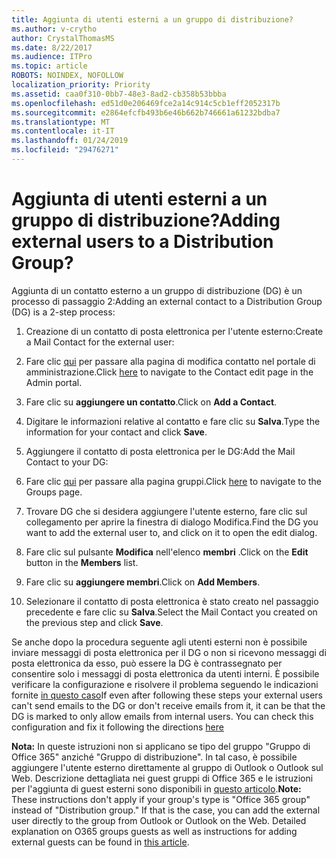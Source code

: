 ```yaml
---
title: Aggiunta di utenti esterni a un gruppo di distribuzione?
ms.author: v-crytho
author: CrystalThomasMS
ms.date: 8/22/2017
ms.audience: ITPro
ms.topic: article
ROBOTS: NOINDEX, NOFOLLOW
localization_priority: Priority
ms.assetid: caa0f310-0bb7-48e3-8ad2-cb358b53bbba
ms.openlocfilehash: ed51d0e206469fce2a14c914c5cb1eff2052317b
ms.sourcegitcommit: e2864efcfb493b6e46b662b746661a61232bdba7
ms.translationtype: MT
ms.contentlocale: it-IT
ms.lasthandoff: 01/24/2019
ms.locfileid: "29476271"
---
```

# <a name="adding-external-users-to-a-distribution-group"></a><span data-ttu-id="0df81-102">Aggiunta di utenti esterni a un gruppo di distribuzione?</span><span class="sxs-lookup"><span data-stu-id="0df81-102">Adding external users to a Distribution Group?</span></span>

<span data-ttu-id="0df81-103">Aggiunta di un contatto esterno a un gruppo di distribuzione (DG) è un processo di passaggio 2:</span><span class="sxs-lookup"><span data-stu-id="0df81-103">Adding an external contact to a Distribution Group (DG) is a 2-step process:</span></span>
  
1. <span data-ttu-id="0df81-104">Creazione di un contatto di posta elettronica per l'utente esterno:</span><span class="sxs-lookup"><span data-stu-id="0df81-104">Create a Mail Contact for the external user:</span></span>
    
1. <span data-ttu-id="0df81-105">Fare clic [qui](https://support.office.com/article/https://portal.office.com/adminportal/home.aspx#/Contact) per passare alla pagina di modifica contatto nel portale di amministrazione.</span><span class="sxs-lookup"><span data-stu-id="0df81-105">Click [here](https://support.office.com/article/https://portal.office.com/adminportal/home.aspx#/Contact) to navigate to the Contact edit page in the Admin portal.</span></span> 
    
2. <span data-ttu-id="0df81-106">Fare clic su **aggiungere un contatto**.</span><span class="sxs-lookup"><span data-stu-id="0df81-106">Click on **Add a Contact**.</span></span>
    
3. <span data-ttu-id="0df81-107">Digitare le informazioni relative al contatto e fare clic su **Salva**.</span><span class="sxs-lookup"><span data-stu-id="0df81-107">Type the information for your contact and click **Save**.</span></span>
    
2. <span data-ttu-id="0df81-108">Aggiungere il contatto di posta elettronica per le DG:</span><span class="sxs-lookup"><span data-stu-id="0df81-108">Add the Mail Contact to your DG:</span></span>
    
1. <span data-ttu-id="0df81-109">Fare clic [qui](https://support.office.com/article/https://portal.office.com/adminportal/home.aspx#/groups) per passare alla pagina gruppi.</span><span class="sxs-lookup"><span data-stu-id="0df81-109">Click [here](https://support.office.com/article/https://portal.office.com/adminportal/home.aspx#/groups) to navigate to the Groups page.</span></span> 
    
2. <span data-ttu-id="0df81-110">Trovare DG che si desidera aggiungere l'utente esterno, fare clic sul collegamento per aprire la finestra di dialogo Modifica.</span><span class="sxs-lookup"><span data-stu-id="0df81-110">Find the DG you want to add the external user to, and click on it to open the edit dialog.</span></span>
    
3. <span data-ttu-id="0df81-111">Fare clic sul pulsante **Modifica** nell'elenco **membri** .</span><span class="sxs-lookup"><span data-stu-id="0df81-111">Click on the **Edit** button in the **Members** list.</span></span> 
    
4. <span data-ttu-id="0df81-112">Fare clic su **aggiungere membri**.</span><span class="sxs-lookup"><span data-stu-id="0df81-112">Click on **Add Members**.</span></span>
    
5. <span data-ttu-id="0df81-113">Selezionare il contatto di posta elettronica è stato creato nel passaggio precedente e fare clic su **Salva**.</span><span class="sxs-lookup"><span data-stu-id="0df81-113">Select the Mail Contact you created on the previous step and click **Save**.</span></span>
    
<span data-ttu-id="0df81-p101">Se anche dopo la procedura seguente agli utenti esterni non è possibile inviare messaggi di posta elettronica per il DG o non si ricevono messaggi di posta elettronica da esso, può essere la DG è contrassegnato per consentire solo i messaggi di posta elettronica da utenti interni. È possibile verificare la configurazione e risolvere il problema seguendo le indicazioni fornite [in questo caso](https://support.office.com/article/https://support.office.com/article/Fix-email-delivery-issues-for-error-code-5-7-133-in-Office-365-991abc19-7756-438f-abcb-39f69b80f284.aspx)</span><span class="sxs-lookup"><span data-stu-id="0df81-p101">If even after following these steps your external users can't send emails to the DG or don't receive emails from it, it can be that the DG is marked to only allow emails from internal users. You can check this configuration and fix it following the directions [here](https://support.office.com/article/https://support.office.com/article/Fix-email-delivery-issues-for-error-code-5-7-133-in-Office-365-991abc19-7756-438f-abcb-39f69b80f284.aspx)</span></span>
  
 <span data-ttu-id="0df81-p102">**Nota:** In queste istruzioni non si applicano se tipo del gruppo "Gruppo di Office 365" anziché "Gruppo di distribuzione". In tal caso, è possibile aggiungere l'utente esterno direttamente al gruppo di Outlook o Outlook sul Web. Descrizione dettagliata nei guest gruppi di Office 365 e le istruzioni per l'aggiunta di guest esterni sono disponibili in [questo articolo](https://support.office.com/article/https://support.office.com/article/Guest-access-in-Office-365-Groups-bfc7a840-868f-4fd6-a390-f347bf51aff6.aspx).</span><span class="sxs-lookup"><span data-stu-id="0df81-p102">**Note:** These instructions don't apply if your group's type is "Office 365 group" instead of "Distribution group." If that is the case, you can add the external user directly to the group from Outlook or Outlook on the Web. Detailed explanation on O365 groups guests as well as instructions for adding external guests can be found in [this article](https://support.office.com/article/https://support.office.com/article/Guest-access-in-Office-365-Groups-bfc7a840-868f-4fd6-a390-f347bf51aff6.aspx).</span></span>
  

